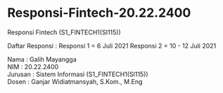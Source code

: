 # Responsi-Fintech-20.22.2400
Responsi Fintech (S1_FINTECH1(SI115))

Daftar Responsi :
Responsi 1 = 6 Juli 2021 
Responsi 2 = 10 - 12 Juli 2021 

Nama    : Galih Mayangga <br/>
NIM     : 20.22.2400 <br/>
Jurusan : Sistem Informasi (S1_FINTECH1(SI115))<br/>
Dosen   : Ganjar Widiatmansyah, S.Kom., M.Eng
